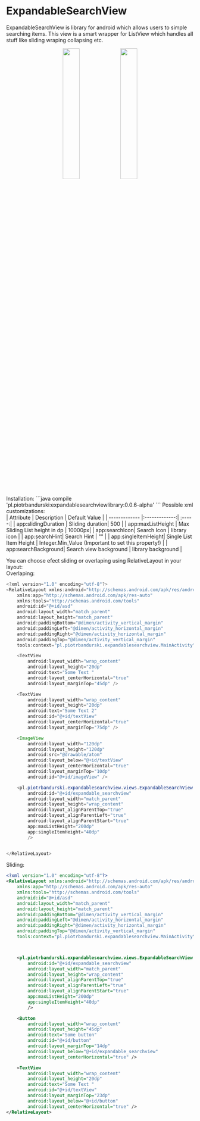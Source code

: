 # ExpandableSearchView

ExpandableSearchView is library for android which allows users to simple searching items. This view is a smart wrapper for ListView which handles all stuff like sliding wraping collapsing etc.
<p align="center">
<img src="https://media.giphy.com/media/l0MYArGcYfm3wvMeQ/source.gif" width="30%"/> <img src="https://media.giphy.com/media/l0MYCXG5euuLzIHIY/source.gif" width="30%"/> 
</p>
<br>
Installation:
```java
    compile 'pl.piotrbandurski:expandablesearchviewlibrary:0.0.6-alpha'
```
Possible xml customizations:<br>
| Attribute       | Description           | Default Value  |
| ------------- |:-------------:| :-----:|
| app:slidingDuration     | Sliding duration| 500 |
| app:maxListHeight     | Max Sliding List height in dp | 10000px|
| app:searchIcon| Search Icon     |    library icon |
| app:searchHint| Search Hint     |   "" |
| app:singleItemHeight| Single List Item Height    |   Integer.Min_Value (Important to set this property!) |
| app:searchBackground| Search view background     |   library background |

You can choose efect sliding or overlaping using RelativeLayout in your layout:<br>
Overlaping:
```java
<?xml version="1.0" encoding="utf-8"?>
<RelativeLayout xmlns:android="http://schemas.android.com/apk/res/android"
    xmlns:app="http://schemas.android.com/apk/res-auto"
    xmlns:tools="http://schemas.android.com/tools"
    android:id="@+id/asd"
    android:layout_width="match_parent"
    android:layout_height="match_parent"
    android:paddingBottom="@dimen/activity_vertical_margin"
    android:paddingLeft="@dimen/activity_horizontal_margin"
    android:paddingRight="@dimen/activity_horizontal_margin"
    android:paddingTop="@dimen/activity_vertical_margin"
    tools:context="pl.piotrbandurski.expandablesearchview.MainActivity">

    <TextView
        android:layout_width="wrap_content"
        android:layout_height="20dp"
        android:text="Some Text "
        android:layout_centerHorizontal="true"
        android:layout_marginTop="45dp" />

    <TextView
        android:layout_width="wrap_content"
        android:layout_height="20dp"
        android:text="Some Text 2"
        android:id="@+id/textView"
        android:layout_centerHorizontal="true"
        android:layout_marginTop="75dp" />

    <ImageView
        android:layout_width="120dp"
        android:layout_height="120dp"
        android:src="@drawable/atom"
        android:layout_below="@+id/textView"
        android:layout_centerHorizontal="true"
        android:layout_marginTop="10dp"
        android:id="@+id/imageView" />

    <pl.piotrbandurski.expandablesearchview.views.ExpandableSearchView
        android:id="@+id/expandable_searchview"
        android:layout_width="match_parent"
        android:layout_height="wrap_content"
        android:layout_alignParentTop="true"
        android:layout_alignParentLeft="true"
        android:layout_alignParentStart="true"
        app:maxListHeight="200dp"
        app:singleItemHeight="40dp"
        />


</RelativeLayout>
```
<script src="https://gist.github.com/PiotrBandurski/fd43cd39bcb3f6fc7d8017e190018396.js"></script>

Sliding:
```xml
<?xml version="1.0" encoding="utf-8"?>
<RelativeLayout xmlns:android="http://schemas.android.com/apk/res/android"
    xmlns:app="http://schemas.android.com/apk/res-auto"
    xmlns:tools="http://schemas.android.com/tools"
    android:id="@+id/asd"
    android:layout_width="match_parent"
    android:layout_height="match_parent"
    android:paddingBottom="@dimen/activity_vertical_margin"
    android:paddingLeft="@dimen/activity_horizontal_margin"
    android:paddingRight="@dimen/activity_horizontal_margin"
    android:paddingTop="@dimen/activity_vertical_margin"
    tools:context="pl.piotrbandurski.expandablesearchview.MainActivity">



    <pl.piotrbandurski.expandablesearchview.views.ExpandableSearchView
        android:id="@+id/expandable_searchview"
        android:layout_width="match_parent"
        android:layout_height="wrap_content"
        android:layout_alignParentTop="true"
        android:layout_alignParentLeft="true"
        android:layout_alignParentStart="true"
        app:maxListHeight="200dp"
        app:singleItemHeight="40dp"
        />

    <Button
        android:layout_width="wrap_content"
        android:layout_height="45dp"
        android:text="Some button"
        android:id="@+id/button"
        android:layout_marginTop="14dp"
        android:layout_below="@+id/expandable_searchview"
        android:layout_centerHorizontal="true" />

    <TextView
        android:layout_width="wrap_content"
        android:layout_height="20dp"
        android:text="Some Text "
        android:id="@+id/textView"
        android:layout_marginTop="23dp"
        android:layout_below="@+id/button"
        android:layout_centerHorizontal="true" />
</RelativeLayout>
```
